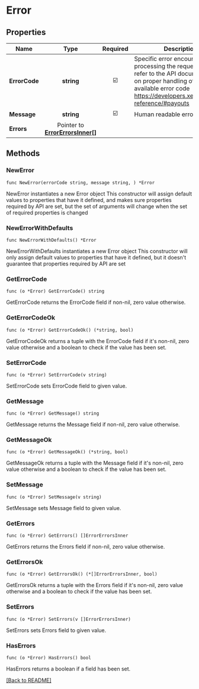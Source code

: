 # Error


## Properties
| Name | Type | Required | Description | Examples |
|------------|:-------------:|:-------------:|-------------|:-------------:|
| **ErrorCode** | **string** | ☑️ | Specific error encountered when processing the request, can refer to the API documentation on proper handling of each available error code https://developers.xendit.co/api-reference/#payouts |  |
| **Message** | **string** | ☑️ | Human readable error message |  |
| **Errors** | Pointer to [**ErrorErrorsInner[]**](ErrorErrorsInner.md) |  |  |  |

## Methods

### NewError

`func NewError(errorCode string, message string, ) *Error`

NewError instantiates a new Error object
This constructor will assign default values to properties that have it defined,
and makes sure properties required by API are set, but the set of arguments
will change when the set of required properties is changed

### NewErrorWithDefaults

`func NewErrorWithDefaults() *Error`

NewErrorWithDefaults instantiates a new Error object
This constructor will only assign default values to properties that have it defined,
but it doesn't guarantee that properties required by API are set

### GetErrorCode

`func (o *Error) GetErrorCode() string`

GetErrorCode returns the ErrorCode field if non-nil, zero value otherwise.

### GetErrorCodeOk

`func (o *Error) GetErrorCodeOk() (*string, bool)`

GetErrorCodeOk returns a tuple with the ErrorCode field if it's non-nil, zero value otherwise
and a boolean to check if the value has been set.

### SetErrorCode

`func (o *Error) SetErrorCode(v string)`

SetErrorCode sets ErrorCode field to given value.


### GetMessage

`func (o *Error) GetMessage() string`

GetMessage returns the Message field if non-nil, zero value otherwise.

### GetMessageOk

`func (o *Error) GetMessageOk() (*string, bool)`

GetMessageOk returns a tuple with the Message field if it's non-nil, zero value otherwise
and a boolean to check if the value has been set.

### SetMessage

`func (o *Error) SetMessage(v string)`

SetMessage sets Message field to given value.


### GetErrors

`func (o *Error) GetErrors() []ErrorErrorsInner`

GetErrors returns the Errors field if non-nil, zero value otherwise.

### GetErrorsOk

`func (o *Error) GetErrorsOk() (*[]ErrorErrorsInner, bool)`

GetErrorsOk returns a tuple with the Errors field if it's non-nil, zero value otherwise
and a boolean to check if the value has been set.

### SetErrors

`func (o *Error) SetErrors(v []ErrorErrorsInner)`

SetErrors sets Errors field to given value.

### HasErrors

`func (o *Error) HasErrors() bool`

HasErrors returns a boolean if a field has been set.


[[Back to README]](../../README.md)


